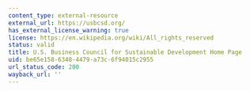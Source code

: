 ```yaml
---
content_type: external-resource
external_url: https://usbcsd.org/
has_external_license_warning: true
license: https://en.wikipedia.org/wiki/All_rights_reserved
status: valid
title: U.S. Business Council for Sustainable Development Home Page
uid: be65e158-6348-4479-a73c-6f94015c2955
url_status_code: 200
wayback_url: ''
---
```

